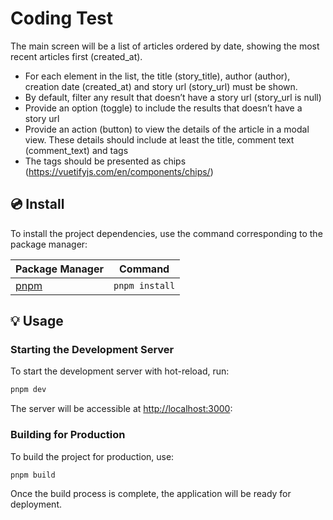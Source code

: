 # Coding Test

The main screen will be a list of articles ordered by date, showing the most recent articles first
(created_at).

- For each element in the list, the title (story_title), author (author), creation date
  (created_at) and story url (story_url) must be shown.
- By default, filter any result that doesn’t have a story url (story_url is null)
- Provide an option (toggle) to include the results that doesn’t have a story url
- Provide an action (button) to view the details of the article in a modal view. These details
  should include at least the title, comment text (comment_text) and tags
- The tags should be presented as chips (https://vuetifyjs.com/en/components/chips/)

## 💿 Install

To install the project dependencies, use the command corresponding to the package manager:

| Package Manager                      | Command        |
| ------------------------------------ | -------------- |
| [pnpm](https://pnpm.io/installation) | `pnpm install` |

## 💡 Usage

### Starting the Development Server

To start the development server with hot-reload, run:

```bash
pnpm dev
```

The server will be accessible at [http://localhost:3000](http://localhost:3000):

### Building for Production

To build the project for production, use:

```bash
pnpm build
```

Once the build process is complete, the application will be ready for deployment.
